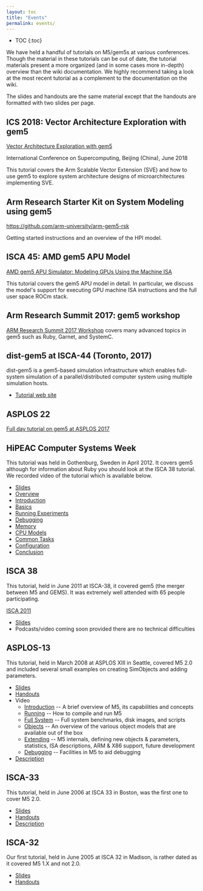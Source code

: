 ```yaml
---
layout: toc
title: "Events"
permalink: events/
---
```

* TOC
{:toc}

We have held a handful of tutorials on M5/gem5s at various conferences. Though
the material in these tutorials can be out of date, the tutorial
materials present a more organized (and in some cases more in-depth)
overview than the wiki documentation. We highly recommend taking a look
at the most recent tutorial as a complement to the documentation on the
wiki.

The slides and handouts are the same material except that the handouts
are formatted with two slides per page.

## ICS 2018: Vector Architecture Exploration with gem5

[Vector Architecture Exploration with
gem5](ics-2018)

International Conference on Supercomputing, Beijing (China), June 2018

This tutorial covers the Arm Scalable Vector Extension (SVE) and how to
use gem5 to explore system architecture designs of microarchitectures
implementing SVE.

## Arm Research Starter Kit on System Modeling using gem5

<https://github.com/arm-university/arm-gem5-rsk>

Getting started instructions and an overview of the HPI model.

## ISCA 45: AMD gem5 APU Model

[AMD gem5 APU Simulator: Modeling GPUs Using the Machine
ISA](isca-2018)

This tutorial covers the gem5 APU model in detail. In particular, we
discuss the model's support for executing GPU machine ISA instructions
and the full user space ROCm stack.

## Arm Research Summit 2017: gem5 workshop

[ARM Research Summit 2017
Workshop](arm-summit-2017) covers many
advanced topics in gem5 such as Ruby, Garnet, and SystemC.

## dist-gem5 at ISCA-44 (Toronto, 2017)

dist-gem5 is a gem5-based simulation infrastructure which enables
full-system simulation of a parallel/distributed computer system using
multiple simulation hosts.

  - [Tutorial web
    site](dist-gem5)

## ASPLOS 22

[Full day tutorial on gem5 at
ASPLOS 2017](asplos-2017)

## HiPEAC Computer Systems Week

This tutorial was held in Gothenburg, Sweden in April 2012. It covers
gem5 although for information about Ruby you should look at the ISCA 38
tutorial. We recorded video of the tutorial which is available
    below.

  - [Slides](http://gem5.org/dist/tutorials/hipeac2012/gem5_hipeac.pdf)
  - [Overview](http://gem5.org/dist/tutorials/hipeac2012/01.overview.m4v)
  - [Introduction](http://gem5.org/dist/tutorials/hipeac2012/02.introduction.m4v)
  - [Basics](http://gem5.org/dist/tutorials/hipeac2012/03.basics.m4v)
  - [Running
    Experiments](http://gem5.org/dist/tutorials/hipeac2012/04.running_experiment.m4v)
  - [Debugging](http://gem5.org/dist/tutorials/hipeac2012/05.debugging.m4v)
  - [Memory](http://gem5.org/dist/tutorials/hipeac2012/06.memory.m4v)
  - [CPU
    Models](http://gem5.org/dist/tutorials/hipeac2012/07.cpu_models.m4v)
  - [Common
    Tasks](http://gem5.org/dist/tutorials/hipeac2012/08.common_tasks.m4v)
  - [Configuration](http://gem5.org/dist/tutorials/hipeac2012/09.configuration.m4v)
  - [Conclusion](http://gem5.org/dist/tutorials/hipeac2012/10.conclusions.m4v)

## ISCA 38

This tutorial, held in June 2011 at ISCA-38, it covered gem5 (the merger
between M5 and GEMS). It was extremely well attended with 65 people
participating.

[ISCA 2011](isca-2011)

  - [Slides](http://www.gem5.org/dist/tutorials/isca_pres_2011.pdf)
  - Podcasts/video coming soon provided there are no technical
    difficulties

## ASPLOS-13

This tutorial, held in March 2008 at ASPLOS XIII in Seattle, covered M5
2.0 and included several small examples on creating SimObjects and
adding parameters.

  - [Slides](http://www.m5sim.org/dist/tutorials/asplos_pres.pdf)
  - [Handouts](http://www.m5sim.org/dist/tutorials/asplos_hand.pdf)
  - Video
      - [Introduction](http://www.m5sim.org/dist/tutorials/introduction.mov)
        -- A brief overview of M5, its capabilities and concepts
      - [Running](http://www.m5sim.org/dist/tutorials/running.mov) --
        How to compile and run M5
      - [Full
        System](http://www.m5sim.org/dist/tutorials/fullsystem.mov) --
        Full system benchmarks, disk images, and scripts
      - [Objects](http://www.m5sim.org/dist/tutorials/objects.mov) -- An
        overview of the various object models that are available out of
        the box
      - [Extending](http://www.m5sim.org/dist/tutorials/extending.mov)
        -- M5 internals, defining new objects & parameters, statistics,
        ISA descriptions, ARM & X86 support, future development
      - [Debugging](http://www.m5sim.org/dist/tutorials/debugging.mov)
        -- Facilities in M5 to aid debugging
  - [Description](asplos-2008)

## ISCA-33

This tutorial, held in June 2006 at ISCA 33 in Boston, was the first one
to cover M5 2.0.

  - [Slides](http://www.m5sim.org/dist/tutorials/isca_pres.pdf)
  - [Handouts](http://www.m5sim.org/dist/tutorials/isca_hand.pdf)
  - [Description](isca-2006)

## ISCA-32

Our first tutorial, held in June 2005 at ISCA 32 in Madison, is rather
dated as it covered M5 1.X and not 2.0.

  - [Slides](http://www.m5sim.org/dist/tutorials/tutorial.ppt)
  - [Handouts](http://www.m5sim.org/dist/tutorials/tutorial.pdf)
